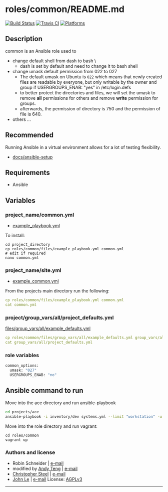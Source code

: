 # roles/common/README.md

[![Build Status](https://travis-ci.org/cjsteel/common.svg?branch=master)](https://travis-ci.org/cjsteel/common)
[![Travis CI](http://img.shields.io/travis/csteel/common/default.svg?style=flat)](http://travis-ci.org/csteel/common/default)
[![Platforms](http://img.shields.io/badge/platforms-debian%20/%20ubuntu-lightgrey.svg?style=flat)](#)

## Description

common is an Ansible role used to  

- change default shell from dash to bash \
  - dash is set by default and need to change it to bash shell
- change umask default permission from 022 to 027
  - The default umask on Ubuntu is `022` which means that newly created files are readable by everyone, but only writable by the owner and group if USERGROUPS_ENAB: "yes" in /etc/login.defs
  - to better protect the directories and files, we will set the umask to remove **all** permissions for others and remove **write**  permission for groups.
  - afterwards, the permission of directory is 750 and the permission of file is 640. 
- others ...

## Recommended

Running Ansible in a virtual environment allows for a lot of testing flexibility.

* [docs/ansible-setup](docs/ansible-setup.md)

## Requirements

* Ansible

## Variables

### project_name/common.yml

* [example_playbook.yml](files/example_playbook.yml)

To install:

```shell
cd project_directory
cp roles/common/files/example_playbook.yml common.yml
# edit if required
nano common.yml
```

### project_name/site.yml

* [example_common.yml](files/example_site.yml)

From the projects main directory run the following:

```yaml
cp roles/common/files/example_playbook.yml common.yml
cat common.yml
```

### project/group_vars/all/project_defaults.yml

[files/group_vars/all/example_defaults.yml](files/group_vars/all/example_defaults.yml)

```yaml
cp roles/common/files/group_vars/all/example_defaults.yml group_vars/all/project_defaults.yml
cat group_vars/all/project_defaults.yml
```

### role variables

```sh
common_options:
  umask: "027"
  USERGROUPS_ENAB: "no"
```

## Ansible command to run

Move into the ace directory and run ansible-playbook

```sh
cd projects/ace
ansible-playbook -i inventory/dev systems.yml --limit "workstation" -u ansible
```



Move into the role directory and run vagrant:

```shell
cd roles/common
vagrant up
```

### Authors and license

- Robin Schneider | [e-mail](mailto:ypid@riseup.net)
- modified by [Andy Teng](http://mcin-cnim.ca/) | [e-mail](mailto:andy.teng@mcin.ca)
- [Christopher Steel](http://mcin-cnim.ca/) | [e-mail](mailto:christopher.steel@mcgill.ca)
- [John Le](http://mcin-cnim.ca/) | [e-mail](mailto:john.le@mcgill.ca)
License: [AGPLv3](https://tldrlegal.com/license/gnu-affero-general-public-license-v3-%28agpl-3.0%29)

***

